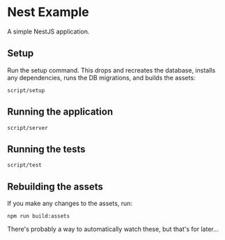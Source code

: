 # Nest Example

A simple NestJS application.

## Setup

Run the setup command. This drops and recreates the database, installs any
dependencies, runs the DB migrations, and builds the assets:

```
script/setup
```

## Running the application

```
script/server
```

## Running the tests

```
script/test
```

## Rebuilding the assets

If you make any changes to the assets, run:

```
npm run build:assets
```

There's probably a way to automatically watch these, but that's for later...
